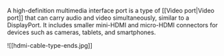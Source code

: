 A high-definition multimedia interface port is a type of [[Video port|Video port]] that can carry audio and video simultaneously, similar to a DisplayPort. It includes smaller mini-HDMI and micro-HDMI connectors for devices such as cameras, tablets, and smartphones.

![[hdmi-cable-type-ends.jpg]]
